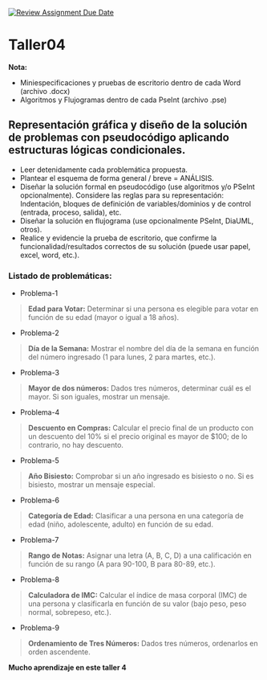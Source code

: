 [![Review Assignment Due Date](https://classroom.github.com/assets/deadline-readme-button-24ddc0f5d75046c5622901739e7c5dd533143b0c8e959d652212380cedb1ea36.svg)](https://classroom.github.com/a/3xcErKEI)
# Taller04
**Nota:** 
* Miniespecificaciones y pruebas de escritorio dentro de cada Word (archivo .docx)
* Algoritmos y Flujogramas dentro de cada PseInt (archivo .pse)

## Representación gráfica y diseño de la solución de problemas con pseudocódigo aplicando estructuras lógicas condicionales.

* Leer detenidamente cada problemática propuesta.
* Plantear el esquema de forma general / breve = ANÁLISIS.
* Diseñar la solución formal en pseudocódigo (use algoritmos y/o PSeInt opcionalmente). Considere las reglas para su representación: Indentación, bloques de definición de variables/dominios y de control (entrada, proceso, salida), etc. 
* Diseñar la solución en flujograma (use opcionalmente PSeInt, DiaUML, otros).
* Realice y evidencie la prueba de escritorio, que confirme la funcionalidad/resultados correctos de su solución (puede usar papel, excel, word, etc.).

### Listado de problemáticas:
* Problema-1
> **Edad para Votar:** Determinar si una persona es elegible para votar en función de su edad (mayor o igual a 18 años).
* Problema-2
> **Día de la Semana:** Mostrar el nombre del día de la semana en función del número ingresado (1 para lunes, 2 para martes, etc.).
* Problema-3
> **Mayor de dos números:** Dados tres números, determinar cuál es el mayor. Si son iguales, mostrar un mensaje.
* Problema-4
> **Descuento en Compras:** Calcular el precio final de un producto con un descuento del 10% si el precio original es mayor de $100; de lo contrario, no hay descuento.
* Problema-5
> **Año Bisiesto:** Comprobar si un año ingresado es bisiesto o no. Si es bisiesto, mostrar un mensaje especial.
* Problema-6
> **Categoría de Edad:** Clasificar a una persona en una categoría de edad (niño, adolescente, adulto) en función de su edad.
* Problema-7
> **Rango de Notas:** Asignar una letra (A, B, C, D) a una calificación en función de su rango (A para 90-100, B para 80-89, etc.).
* Problema-8
> **Calculadora de IMC:** Calcular el índice de masa corporal (IMC) de una persona y clasificarla en función de su valor (bajo peso, peso normal, sobrepeso, etc.). 
* Problema-9
> **Ordenamiento de Tres Números:** Dados tres números, ordenarlos en orden ascendente.


**Mucho aprendizaje en este taller 4**
